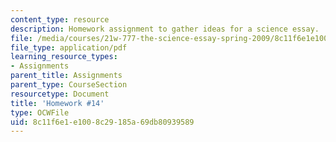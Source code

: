 ```yaml
---
content_type: resource
description: Homework assignment to gather ideas for a science essay.
file: /media/courses/21w-777-the-science-essay-spring-2009/8c11f6e1e1008c29185a69db80939589_MIT21W_777s09_assn12_hw14.pdf
file_type: application/pdf
learning_resource_types:
- Assignments
parent_title: Assignments
parent_type: CourseSection
resourcetype: Document
title: 'Homework #14'
type: OCWFile
uid: 8c11f6e1-e100-8c29-185a-69db80939589
---
```

